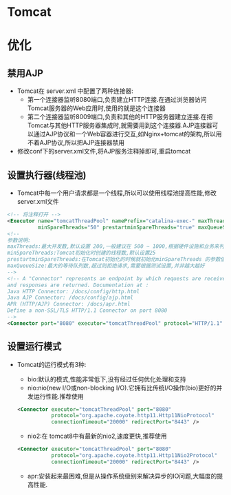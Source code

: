 # Tomcat



# 优化



## 禁用AJP



* Tomcat在 server.xml 中配置了两种连接器:
  * 第一个连接器监听8080端口,负责建立HTTP连接.在通过浏览器访问Tomcat服务器的Web应用时,使用的就是这个连接器
  * 第二个连接器监听8009端口,负责和其他的HTTP服务器建立连接.在把Tomcat与其他HTTP服务器集成时,就需要用到这个连接器.AJP连接器可以通过AJP协议和一个Web容器进行交互,如Nginx+tomcat的架构,所以用不着AJP协议,所以把AJP连接器禁用
* 修改conf下的server.xml文件,将AJP服务注释掉即可,重启tomcat

> <Connector port="8009" protocol="AJP/1.3" redirectPort="8443" />



## 设置执行器(线程池)



* Tomcat中每一个用户请求都是一个线程,所以可以使用线程池提高性能,修改server.xml文件

```xml
<!-- 将注释打开 -->
<Executor name="tomcatThreadPool" namePrefix="catalina‐exec‐" maxThreads="500"  
          minSpareThreads="50" prestartminSpareThreads="true" maxQueueSize="100"/>
<!--
参数说明:
maxThreads:最大并发数,默认设置 200,一般建议在 500 ~ 1000,根据硬件设施和业务来判断
minSpareThreads:Tomcat初始化时创建的线程数,默认设置25
prestartminSpareThreads:在Tomcat初始化的时候就初始化minSpareThreads 的参数值,如果不等于 true,minSpareThreads 的值就没啥效果了
maxQueueSize:最大的等待队列数,超过则拒绝请求,需要根据测试设置,并非越大越好
-->
<!-- A "Connector" represents an endpoint by which requests are received
and responses are returned. Documentation at :
Java HTTP Connector: /docs/config/http.html
Java AJP Connector: /docs/config/ajp.html
APR (HTTP/AJP) Connector: /docs/apr.html
Define a non-SSL/TLS HTTP/1.1 Connector on port 8080
-->
<Connector port="8080" executor="tomcatThreadPool" protocol="HTTP/1.1" connectionTimeout="20000" redirectPort="8443" />
```



## 设置运行模式



* Tomcat的运行模式有3种:

  * bio:默认的模式,性能非常低下,没有经过任何优化处理和支持
  * nio:nio(new I/O或non-blocking I/O).它拥有比传统I/O操作(bio)更好的并发运行性能.推荐使用

  ```xml
  <Connector executor="tomcatThreadPool" port="8080"
             protocol="org.apache.coyote.http11.Http11NioProtocol"
             connectionTimeout="20000" redirectPort="8443" />
  ```

  * nio2:在 tomcat8中有最新的nio2,速度更快,推荐使用

  ```xml
  <Connector executor="tomcatThreadPool" port="8080"
             protocol="org.apache.coyote.http11.Http11Nio2Protocol"
             connectionTimeout="20000" redirectPort="8443" />
  ```

  * apr:安装起来最困难,但是从操作系统级别来解决异步的IO问题,大幅度的提高性能.

